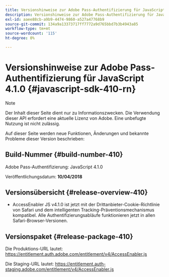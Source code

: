 ```yaml
---
title: Versionshinweise zur Adobe Pass-Authentifizierung für JavaScript 4.1.0
description: Versionshinweise zur Adobe Pass-Authentifizierung für JavaScript 4.1.0
exl-id: aaee88cb-a9b9-4474-9860-a527a47768b9
source-git-commit: 134a9a13373717ff7772a9d765bbd7b3b4943a85
workflow-type: tm+mt
source-wordcount: '115'
ht-degree: 0%

---
```


# Versionshinweise zur Adobe Pass-Authentifizierung für JavaScript 4.1.0 {#javascript-sdk-410-rn}

>[!NOTE]
>
>Der Inhalt dieser Seite dient nur zu Informationszwecken. Die Verwendung dieser API erfordert eine aktuelle Lizenz von Adobe. Eine unbefugte Nutzung ist nicht zulässig.

Auf dieser Seite werden neue Funktionen, Änderungen und bekannte Probleme dieser Version beschrieben:

## Build-Nummer {#build-number-410}

Adobe Pass-Authentifizierung: JavaScript 4.1.0

Veröffentlichungsdatum: **10/04/2018**

## Versionsübersicht {#release-overview-410}

* AccessEnabler JS v4.1.0 ist jetzt mit der Drittanbieter-Cookie-Richtlinie von Safari und dem intelligenten Tracking-Präventionsmechanismus kompatibel. Alle Authentifizierungsabläufe funktionieren jetzt in allen Safari-Browser-Versionen.

## Versionspaket {#release-package-410}

Die Produktions-URL lautet: https://entitlement.auth.adobe.com/entitlement/v4/AccessEnabler.js

Die Staging-URL lautet: https://entitlement.auth-staging.adobe.com/entitlement/v4/AccessEnabler.js
